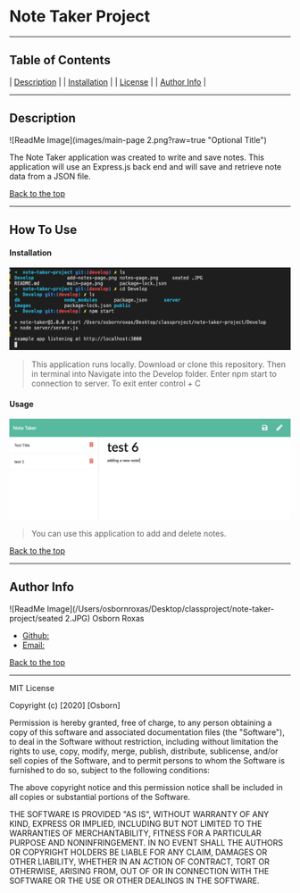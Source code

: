 # Note Taker Project

---

## Table of Contents 

| [Description](#description) |
| [Installation](#installation) |
| [License](#license) |
| [Author Info](#author-info) |


---

## Description 


![ReadMe Image](images/main-page 2.png?raw=true "Optional Title")


The Note Taker application was created to write and save notes. This application will use an Express.js back end and will save and retrieve note data from a JSON file.



[Back to the top](#table-of-contents)

---

## How To Use

#### Installation

![ReadMe Image](https://github.com/osbornroxas02/note-taker-project/blob/master/Screen%20Shot%202020-08-11%20at%2010.53.25%20PM.png)

> This application runs locally. Download or clone this repository. Then in terminal into Navigate into the Develop folder. Enter npm start to connection to server. To exit enter control + C


#### Usage 

![ReadMe Image](https://github.com/osbornroxas02/note-taker-project/blob/master/notes-page.png)

> You can use this application to add and delete notes.


[Back to the top](#table-of-contents)

---

## Author Info

![ReadMe Image](/Users/osbornroxas/Desktop/classproject/note-taker-project/seated  2.JPG)
Osborn Roxas

- [Github:](https://github.com/osbornroxas02/note-taker-project)
- [Email:](https://OSBORNROXAS02@GMAIL.COM)


[Back to the top](#table-of-contents)

---

MIT License

Copyright (c) [2020] [Osborn]

Permission is hereby granted, free of charge, to any person obtaining a copy
of this software and associated documentation files (the "Software"), to deal
in the Software without restriction, including without limitation the rights
to use, copy, modify, merge, publish, distribute, sublicense, and/or sell
copies of the Software, and to permit persons to whom the Software is
furnished to do so, subject to the following conditions:

The above copyright notice and this permission notice shall be included in all
copies or substantial portions of the Software.

THE SOFTWARE IS PROVIDED "AS IS", WITHOUT WARRANTY OF ANY KIND, EXPRESS OR
IMPLIED, INCLUDING BUT NOT LIMITED TO THE WARRANTIES OF MERCHANTABILITY,
FITNESS FOR A PARTICULAR PURPOSE AND NONINFRINGEMENT. IN NO EVENT SHALL THE
AUTHORS OR COPYRIGHT HOLDERS BE LIABLE FOR ANY CLAIM, DAMAGES OR OTHER
LIABILITY, WHETHER IN AN ACTION OF CONTRACT, TORT OR OTHERWISE, ARISING FROM,
OUT OF OR IN CONNECTION WITH THE SOFTWARE OR THE USE OR OTHER DEALINGS IN THE
SOFTWARE.
